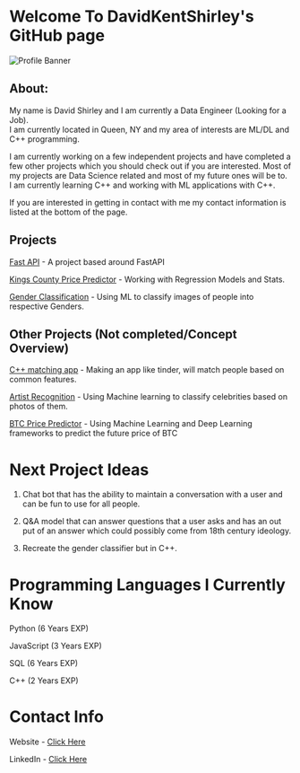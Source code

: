 # Welcome To DavidKentShirley's GitHub page

![Profile Banner](https://user-images.githubusercontent.com/81696444/123875527-d8c94680-d907-11eb-8764-96fbef13ef17.gif)




## About:
My name is David Shirley and I am currently a Data Engineer (Looking for a Job).<br>I am currently located in Queen, NY and my area of interests are ML/DL and C++ programming.<br>

I am currently working on a few independent projects and have completed a few other projects which you should check out if you are interested. Most of my projects are Data Science related and most of my future ones will be to. I am currently learning C++ and working with ML applications with C++. <br>

If you are interested in getting in contact with me my contact information is listed at the bottom of the page.

## Projects

[Fast API](https://github.com/DavidKentShirley/Python-Projects/tree/main/Python-FastAPI-Basic1/TodoApp) - A project based around FastAPI

[Kings County Price Predictor](https://github.com/DavidKentShirley/Python-Projects/tree/main/Kings%20County%20Price%20Pedictor) - Working with Regression Models and Stats.

[Gender Classification](https://github.com/DavidKentShirley/Python-Projects/tree/main/Gender%20Classification%202.0) - Using ML to classify images of people into respective Genders.

## Other Projects (Not completed/Concept Overview)

[C++ matching app](https://github.com/DavidKentShirley/Match_Making) - Making an app like tinder, will match people based on common features.

[Artist Recognition](https://github.com/DavidKentShirley/Artist_Recognition_ML) - Using Machine learning to classify celebrities based on photos of them.

[BTC Price Predictor](https://github.com/DavidKentShirley/BTC_Price_Predictor) - Using Machine Learning and Deep Learning frameworks to predict the future price of BTC 



# Next Project Ideas

1) Chat bot that has the ability to maintain a conversation with a user and can be fun to use for all people. 
2) Q&A model that can answer questions that a user asks and has an out put of an answer which could possibly come from 18th century ideology.

3) Recreate the gender classifier but in C++. 


# Programming Languages I Currently Know

Python (6 Years EXP)

JavaScript (3 Years EXP)

SQL (6 Years EXP)

C++ (2 Years EXP)


# Contact Info

Website - [Click Here](https://www.davidkentshirley.net)

LinkedIn - [Click Here](https://www.linkedin.com/in/david-kent-shirley/)



